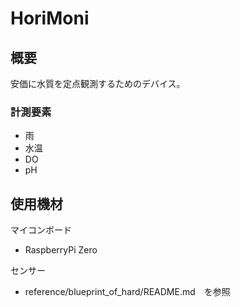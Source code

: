 # HoriMoni

## 概要

安価に水質を定点観測するためのデバイス。

### 計測要素
  - 雨
  - 水温
  - DO
  - pH

## 使用機材

マイコンボード
- RaspberryPi Zero

センサー
- reference/blueprint_of_hard/README.md　を参照
